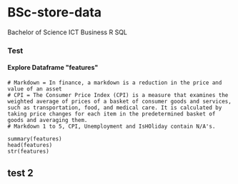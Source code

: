 # BSc-store-data
Bachelor of Science ICT Business R SQL

### Test

#### <B>Explore Dataframe "features"</B>
```{r, echo=TRUE}
# Markdown = In finance, a markdown is a reduction in the price and value of an asset
# CPI = The Consumer Price Index (CPI) is a measure that examines the weighted average of prices of a basket of consumer goods and services, such as transportation, food, and medical care. It is calculated by taking price changes for each item in the predetermined basket of goods and averaging them.
# Markdown 1 to 5, CPI, Unemployment and IsHOliday contain N/A's.

summary(features)
head(features)
str(features)

```

## test 2

